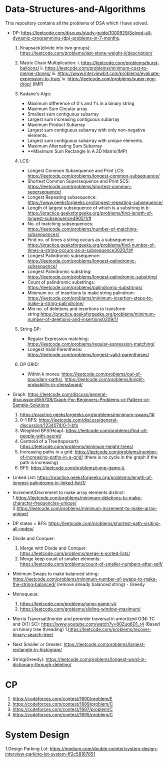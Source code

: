 # Data-Structures-and-Algorithms
This repository contains all the problems of DSA which I have solved.
- DP: https://leetcode.com/discuss/study-guide/1000929/Solved-all-dynamic-programming-(dp)-problems-in-7-months.
   1. Knapsack(divide into two groups): https://leetcode.com/problems/last-stone-weight-ii/description/
   2. Matrix Chain Multiplication: i.  https://leetcode.com/problems/burst-balloons/ 
                                   ii. https://leetcode.com/problems/minimum-cost-to-merge-stones/
                                   iii. https://www.interviewbit.com/problems/evaluate-expression-to-true/
                                   iv. https://leetcode.com/problems/super-egg-drop/ (IMP)
   3. Kadane's Algo:
      - Maximum difference of 0's and 1's in a binary string
      - Maximum Sum Circular array
      - Smallest sum contiguous subarray
      - Largest sum increasing contiguous subarray
      - Maximum Product Subarray
      - Largest sum contiguous subarray with only non-negative elements.
      - Largest sum contiguous subarray with unique elements.
      - Maximum Alternating Sum Subarray
      - **Maximum Sum Rectangle In A 2D Matrix(IMP)
  4. LCS:
      - Longest Common Subsequence and Print LCS: https://leetcode.com/problems/longest-common-subsequence/
      - Shortest Common Supersequence and Print SCS: https://leetcode.com/problems/shortest-common-supersequence/
      - Longest Repeating subsequence: https://www.geeksforgeeks.org/longest-repeating-subsequence/
      - Length of largest subsequence of which is a substring in b: https://practice.geeksforgeeks.org/problems/find-length-of-longest-subsequence4905/1/#
      - No. of matching subsequences: https://leetcode.com/problems/number-of-matching-subsequences/
      - Find no. of times a string occurs as a subsequence: https://practice.geeksforgeeks.org/problems/find-number-of-times-a-string-occurs-as-a-subsequence3020/1/#
      - Longest Palindromic subsequence: https://leetcode.com/problems/longest-palindromic-subsequence/
      - Longest Palindromic substring: https://leetcode.com/problems/longest-palindromic-substring/
      - Count of palindromic substrings: https://leetcode.com/problems/palindromic-substrings/
      - Minimum no. of insertions to make string palindrom: https://leetcode.com/problems/minimum-insertion-steps-to-make-a-string-palindrome/
      - Min no. of deletions and insertions to transform string:https://practice.geeksforgeeks.org/problems/minimum-number-of-deletions-and-insertions0209/1/

   5. String DP:
      - Regular Expression matching: https://leetcode.com/problems/regular-expression-matching/
      - Longest Valid Parenthesis: https://leetcode.com/problems/longest-valid-parentheses/

   6. DP GRID: 
      - Within k moves: https://leetcode.com/problems/out-of-boundary-paths/, https://leetcode.com/problems/knight-probability-in-chessboard/ 

- Graph: https://leetcode.com/discuss/general-discussion/655708/Graph-For-Beginners-Problems-or-Pattern-or-Sample-Solutions
   1. https://practice.geeksforgeeks.org/problems/minimum-swaps/1#
   2. 0-1 BFS: https://leetcode.com/discuss/general-discussion/1234074/0-1-bfs
   3. Weighted BFS(Heap): https://leetcode.com/problems/find-all-people-with-secret/
   4. Centroid of a Tree(toposort): https://leetcode.com/problems/minimum-height-trees/ 
   5. Increasing paths in a grid: https://leetcode.com/problems/number-of-increasing-paths-in-a-grid/  (there is no cycle in the graph if the path is increasing)
   6. BFS: https://leetcode.com/problems/jump-game-ii, 
- Linked List: https://practice.geeksforgeeks.org/problems/length-of-longest-palindrome-in-linked-list/1/
- Increment/Decrement to make array elements distinct: 
   1.https://leetcode.com/problems/minimum-deletions-to-make-character-frequencies-unique/
   2.https://leetcode.com/problems/minimum-increment-to-make-array-unique/
- DP states + BFS: https://leetcode.com/problems/shortest-path-visiting-all-nodes/ 
- Divide and Conquer: 
   1. Merge with Divide and Conquer: https://leetcode.com/problems/merge-k-sorted-lists/
   2. Merge keep count of smaller elements: https://leetcode.com/problems/count-of-smaller-numbers-after-self/
-  Minimum Swaps to make balanced string: https://leetcode.com/problems/minimum-number-of-swaps-to-make-the-string-balanced/ (remove already balanced string) - Greedy 
- Monoqueue: 
   1. https://leetcode.com/problems/jump-game-vi/
   2. https://leetcode.com/problems/sliding-window-maximum/
- Morris Traversal(Inorder and preorder traversal in amortized O(N) TC and O(1) SC): https://www.youtube.com/watch?v=80Zug6D1_r4 (Based on binary tree threading)
   1.https://leetcode.com/problems/recover-binary-search-tree/
- Next Smaller or Greater: https://leetcode.com/problems/largest-rectangle-in-histogram/
- String(Greedy): https://leetcode.com/problems/longest-word-in-dictionary-through-deleting/



# CP
1. https://codeforces.com/contest/1690/problem/E
2. https://codeforces.com/contest/1689/problem/C
3. https://codeforces.com/contest/1697/problem/C
4. https://codeforces.com/contest/1695/problem/C

# System Design
1.Design Parking Lot: https://medium.com/double-pointer/system-design-interview-parking-lot-system-ff2c58167651
